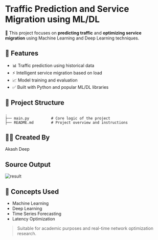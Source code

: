 # Traffic Prediction and Service Migration using ML/DL

🚀 This project focuses on **predicting traffic** and **optimizing service migration** using Machine Learning and Deep Learning techniques.

## 🔧 Features
- 📊 Traffic prediction using historical data
- ⚡ Intelligent service migration based on load
- 📈 Model training and evaluation
- ✅ Built with Python and popular ML/DL libraries

## 📂 Project Structure
```
.
├── main.py          # Core logic of the project
├── README.md        # Project overview and instructions
```

## 👨‍💻 Created By
Akash Deep

## Source Output
![result]()
## 🧠 Concepts Used
- Machine Learning
- Deep Learning
- Time Series Forecasting
- Latency Optimization

> Suitable for academic purposes and real-time network optimization research.
